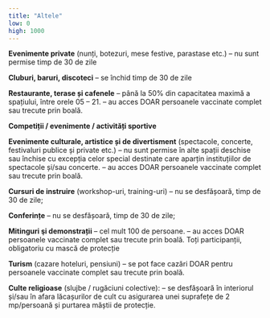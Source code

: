 ```yaml
---
title: "Altele"
low: 0
high: 1000
---
```


**Evenimente private** (nunți, botezuri, mese festive, parastase etc.)
– nu sunt permise timp de 30 de zile

**Cluburi, baruri, discoteci**
– se închid timp de 30 de zile

**Restaurante, terase și cafenele**
– până la 50% din capacitatea maximă a spațiului, între orele 05 – 21.
– au acces DOAR persoanele vaccinate complet sau trecute prin boală.

**Competiții / evenimente / activități sportive**

**Evenimente culturale, artistice și de divertisment** (spectacole, concerte, festivaluri publice și private etc.)
– nu sunt permise în alte spații deschise sau închise cu excepția celor special destinate care aparțin instituțiilor de spectacole și/sau concerte.
– au acces DOAR persoanele vaccinate complet sau trecute prin boală.

**Cursuri de instruire** (workshop-uri, training-uri)
– nu se desfășoară, timp de 30 de zile;

**Conferințe**
– nu se desfășoară, timp de 30 de zile;

**Mitinguri şi demonstrații**
– cel mult 100 de persoane.
– au acces DOAR persoanele vaccinate complet sau trecute prin boală.
Toți participanții, obligatoriu cu mască de protecție

**Turism** (cazare hoteluri, pensiuni)
– se pot face cazări DOAR pentru persoanele vaccinate complet sau trecute prin boală.

**Culte religioase** (slujbe / rugăciuni colective):
– se desfășoară în interiorul și/sau în afara lăcașurilor de cult cu asigurarea unei suprafețe de 2 mp/persoană și purtarea măștii de protecție.
